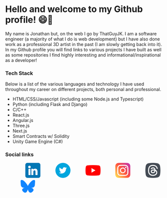 # Hello and welcome to my Github profile! 😄👋

My name is Jonathan but, on the web I go by ThatGuyJK. I am a software engineer (a majority of what I do is web development) but I have also done work as a professional 3D artist in the past (I am slowly getting back into it). In my Github profile you will find links to various projects I have built as well as some repositories I find highly interesting and informational/inspirational as a developer!

### Tech Stack
Below is a list of the various languages and technology I have used throughout my career on different projects, both personal and professional.
- HTML/CSS/Javascript (including some Node.js and Typescript)
- Python (including Flask and Django)
- C/C++
- React.js
- Angular.js
- Three.js
- Next.js 
- Smart Contracts w/ Solidity
- Unity Game Engine (C#)
  
### Social links
<a href="https://www.linkedin.com/in/jonathankkelly/" style="margin-left: 32px; display: inline-block;">
    <img src="https://github.com/thatguyjk/thatguyjk/blob/main/linkedin.png" alt="linkedin logo" title="My LinkedIn profile" width="48" style="margin-left: 32px;" />
</a>&nbsp;&nbsp;&nbsp;
<a href="https://twitter.com/thatguyJK" style="margin-left: 32px; display: inline-block;"><img src="https://github.com/thatguyjk/thatguyjk/blob/main/twitter.png" alt="twitter logo" title="My Twitter profile" width="48" /></a>&nbsp;&nbsp;&nbsp;
<a href="https://www.youtube.com/channel/UCYQzDM7M160MiVwAjkqIYJQ" style="margin-left: 32px; display: inline-block;">
    <img src="https://github.com/thatguyjk/thatguyjk/blob/main/youtube.png" alt="youtube logo" title="My Youtube profile" width="48" />
</a>&nbsp;&nbsp;&nbsp;
<a href="https://www.instagram.com/thatguyjkdev/" style="margin-left: 32px; display: inline-block;">
    <img src="https://github.com/thatguyjk/thatguyjk/blob/main/instagram.png" alt="instagram logo" title="My instagram profile" width="48" />
</a>&nbsp;&nbsp;&nbsp;
<a href="https://www.threads.com/@thatguyjkdev" style="margin-left: 32px; display: inline-block;">
    <img src="https://github.com/thatguyjk/thatguyjk/blob/main/threads_logo.png" alt="threads app logo" title="My Threads profile" width="48" />
</a>&nbsp;&nbsp;&nbsp;
<a href="https://bsky.app/profile/thatguyjk.dev" style="margin-left: 32px; display: inline-block;">
    <img src="https://github.com/thatguyjk/thatguyjk/blob/main/bluesky_logo.png" alt="bluesky app logo" title="My Bluesky profile" width="48" />
</a>
